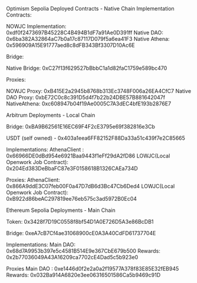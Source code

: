 Optimism Sepolia Deployed Contracts - Native Chain
Implementation Contracts:

NOWJC Implementation: 0xdf0f2473697B45228C4B494B1dF7a91Ae0D391ff
Native DAO: 0x6ba382A32864aC7b0a17c87117D079f5a6ea41F3
Native Athena: 0x596909A15E91777aed8c8dFB343Bf3307D10Ac6E

Bridge:

Native Bridge: 0xC27f13f629527bBbbC1a1d82faC1759e589bc470

Proxies:

NOWJC Proxy: 0xB415E2a2945b8768b313Ec3748F006a26EA4CfC7
Native DAO Proxy: 0xbE72C0c8c391D5d4f7b22b24DBE57B881642047f
NativeAthena: 0xc608947b04f19Ae0005C7A3dEC4bfE193b2876E7

Arbitrum Deployments - Local Chain

Bridge: 0xBA9B62561E16EC69F4F2cE3795e69f382816e3Cb

USDT (self owned) -  0x403a1eea6FF82152F88Da33a51c439f7e2C85665

Implementations:
AthenaClient : 0x66966DE0dBd954e6921Baa9443f1eFf29dA2fD86
LOWJC(Local Openwork Job Contract): 0x204Ed383DeBbaFC87e3F0158618B1326CAEa734D

Proxies:
AthenaClient: 0x866A9ddE3C07feb00F0a47D7dB6d3Bc47Cb6Ded4
LOWJC(Local Openwork Job Contract): 0xB922d86beAC297819ee76eb575c3ad5972B0Ec04


Ethereum Sepolia Deployments - Main Chain

Token: 0x3428f7D19C0558f8bf54D1A0E726D5A3e86BcDB1

Bridge: 0xeA7cB7Cf4ae31068900cE0A3A40CdFD61737704E

Implementations:
Main DAO: 0x68d7A9953b397e5c4581B514E9e367CbE679b500
Rewards: 0x2b77036049A43A16209ca7702cE4Dad5c5b923e0

Proxies
Main DAO : 0xe1446d0f2e2a0a2f19577A378f83E85E32fEB945
Rewards: 0x032Ba914A6820e3ee06316501586Ca5b9469c91D
